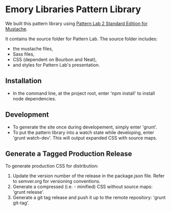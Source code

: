 # Emory Libraries Pattern Library

We built this pattern library using [Pattern Lab 2 Standard Edition for Mustache](https://github.com/pattern-lab/patternlab-php).

It contains the source folder for Pattern Lab. The source folder includes:

*   the mustache files,
*   Sass files,
*   CSS (dependent on Bourbon and Neat),
*   and styles for Pattern Lab's presentation.

## Installation

*   In the command line, at the project root, enter 'npm install' to install node dependencies.

## Development

*   To generate the site once during developement, simply enter 'grunt'.
*   To put the pattern library into a watch state while developing, enter 'grunt watch-dev'. This will output expanded CSS with source maps.

## Generate a Tagged Production Release

To generate production CSS for distribution:

1.  Update the version number of the release in the package.json file. Refer to semver.org for versioning conventions.
2.  Generate a compressed (i.e. - minified) CSS without source maps: 'grunt release'.
3.  Generate a git tag release and push it up to the remote repository: 'grunt git-tag'.
